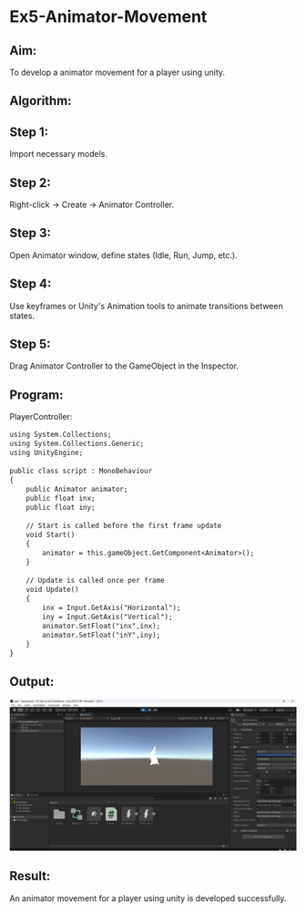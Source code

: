 # Ex5-Animator-Movement
## Aim:
To develop a animator movement for a player using unity.

## Algorithm:

## Step 1: 
Import necessary models.

## Step 2: 
Right-click -> Create -> Animator Controller.

## Step 3: 
Open Animator window, define states (Idle, Run, Jump, etc.).

## Step 4: 
Use keyframes or Unity's Animation tools to animate transitions between states.

## Step 5: 
Drag Animator Controller to the GameObject in the Inspector.

## Program:
PlayerController:
```
using System.Collections;
using System.Collections.Generic;
using UnityEngine;

public class script : MonoBehaviour
{
    public Animator animator;
    public float inx;
    public float iny;

    // Start is called before the first frame update
    void Start()
    {
        animator = this.gameObject.GetComponent<Animator>();
    }

    // Update is called once per frame
    void Update()
    {
        inx = Input.GetAxis("Horizontal");
        iny = Input.GetAxis("Vertical");
        animator.SetFloat("inx",inx);
        animator.SetFloat("inY",iny);
    }
}
```
## Output:
![alt text](image.png)
## Result:
An animator movement for a player using unity is developed successfully.
